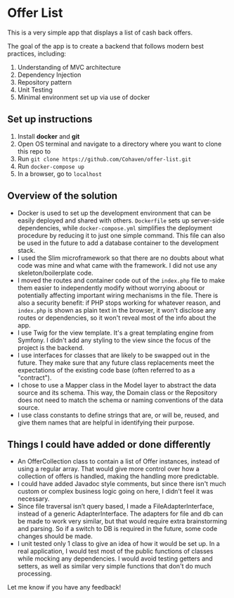 # Offer List 

This is a very simple app that displays a list of cash back offers. 

The goal of the app is to create a backend that follows modern best practices, including:
1. Understanding of MVC architecture
2. Dependency Injection
3. Repository pattern
4. Unit Testing
5. Minimal environment set up via use of docker

## Set up instructions
1. Install **docker** and **git**
3. Open OS terminal and navigate to a directory where you want to clone this repo to
4. Run `git clone https://github.com/Cohaven/offer-list.git`
5. Run `docker-compose up`
6. In a browser, go to `localhost`

## Overview of the solution
* Docker is used to set up the development environment that can be easily deployed and shared with others. `Dockerfile` sets up server-side dependencies, while `docker-compose.yml` simplifies the deployment procedure by reducing it to just one simple command. This file can also be used in the future to add a database container to the development stack.
* I used the Slim microframework so that there are no doubts about what code was mine and what came with the framework. I did not use any skeleton/boilerplate code.
* I moved the routes and container code out of the `index.php` file to make them easier to independently modify without worrying aboout or potentially affecting important wiring mechanisms in the file. 
There is also a security benefit: if PHP stops working for whatever reason, and `index.php` is shown as plain text in the browser, it won't disclose any routes or dependencies, so it won't reveal most of the info about the app.
* I use Twig for the view template. It's a great templating engine from Symfony. I didn't add any styling to the view since the focus of the project is the backend.
* I use interfaces for classes that are likely to be swapped out in the future. They make sure that any future class replacements meet the expectations of the existing code base (often referred to as a "contract").
* I chose to use a Mapper class in the Model layer to abstract the data source and its schema. This way, the Domain class or the Repository does not need to match the schema or naming conventions of the data source.
* I use class constants to define strings that are, or will be, reused, and give them names that are helpful in identifying their purpose.

## Things I could have added or done differently
* An OfferCollection class to contain a list of Offer instances, instead of using a regular array. That would give more control over how a collection of offers is handled, making the handling more predictable.
* I could have added Javadoc style comments, but since there isn't much custom or complex business logic going on here, I didn't feel it was necessary.
* Since file traversal isn’t query based, I made a FileAdapterInterface, instead of a generic AdapterInterface. The adapters for file and db can be made to work very similar, but that would require extra brainstorming and parsing. So if a switch to DB is required in the future, some code changes should be made. 
* I unit tested only 1 class to give an idea of how it would be set up. In a real application, I would test most of the public functions of classes while mocking any dependencies. I would avoid testing getters and setters, as well as similar very simple functions that don't do much processing.

Let me know if you have any feedback!
